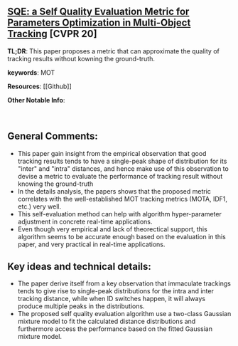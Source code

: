 [SQE: a Self Quality Evaluation Metric for Parameters Optimization in Multi-Object Tracking](https://arxiv.org/pdf/2004.07472.pdf) [CVPR 20]
---------------	

__TL;DR__: This paper proposes a metric that can approximate the quality of tracking results without kowning the 
ground-truth.

__keywords__: MOT

__Resources__: [[Github]] 

__Other Notable Info__: 

<br/>    

General Comments:
------
* This paper gain insight from the empirical observation that good tracking results tends to
have a single-peak shape of distribution for its "inter" and "intra" distances, and hence make use of
this observation to devise a metric to evaluate the performance of tracking result without knowing the ground-truth
* In the details analysis, the papers shows that the proposed metric correlates with the well-established MOT tracking
metrics (MOTA, IDF1, etc.) very well.
* This self-evaluation method can help with algorithm hyper-parameter adjustment in concrete real-time applications.
* Even though very empirical and lack of theorectical support, this algorithm seems to be accurate enough based on the
evaluation in this paper, and very practical in real-time applications.

Key ideas and technical details:
------
* The paper derive itself from a key observation that immaculate trackings tends to give rise to 
single-peak distributions for the intra and inter tracking distance, while when ID switches happen, it will always produce
multiple peaks in the distributions. 
* The proposed self quality evaluation algorithm use a two-class Gaussian mixture model to fit the calculated
distance distributions and furthermore access the performance based on the fitted Gaussian mixture model. 


<!-- Other noteworthy points:
------
 -->



